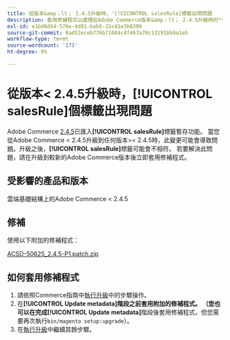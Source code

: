 ```yaml
---
title: 從版本&amp；lt； 2.4.5升級時，'[!UICONTROL salesRule]標籤出現問題
description: 套用修補程式以處理從Adobe Commerce版本&amp；lt； 2.4.5升級時的**[!UICONTROL salesRule]**問題。
exl-id: e1bd6d44-576e-4d91-bab5-32c41e3b8300
source-git-commit: 0ad52eceb776b71604c4f467a70c13191bb9a1eb
workflow-type: tm+mt
source-wordcount: '173'
ht-degree: 0%

---
```


# 從版本&lt; 2.4.5升級時，**[!UICONTROL salesRule]**&#x200B;個標籤出現問題

Adobe Commerce [2.4.5](/docs/commerce-operations/release/notes/adobe-commerce/2-4-5.html)已匯入&#x200B;**[!UICONTROL salesRule]**&#x200B;標籤暫存功能。 當您從Adobe Commerce &lt; 2.4.5升級到任何版本>= 2.4.5時，此變更可能會導致問題。升級之後，**[!UICONTROL salesRule]**&#x200B;標籤可能會不相符。 若要解決此問題，請在升級到較新的Adobe Commerce版本後立即套用修補程式。

## 受影響的產品和版本

雲端基礎結構上的Adobe Commerce &lt; 2.4.5

## 修補

使用以下附加的修補程式：

[ACSD-50625_2.4.5-P1.patch.zip](assets/ACSD-50625_2.4.5-p1.patch.zip)

## 如何套用修補程式

1. 請依照Commerce指南中[執行升級](https://experienceleague.adobe.com/docs/commerce-operations/upgrade-guide/implementation/perform-upgrade.html)中的步驟操作。
1. 在&#x200B;**[!UICONTROL Update metadata]**階段之前套用附加的修補程式。
（您也可以在完成**[!UICONTROL Update metadata]**&#x200B;階段後套用修補程式，但您需要再次執行`bin/magento setup:upgrade`）。
1. 在[執行升級](https://experienceleague.adobe.com/docs/commerce-operations/upgrade-guide/implementation/perform-upgrade.html)中繼續其餘步驟。
